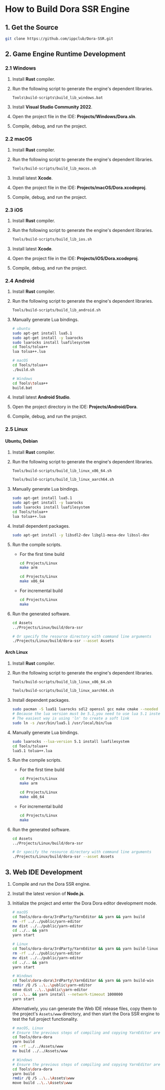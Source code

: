 # How to Build Dora SSR Engine

## 1. Get the Source

```sh
git clone https://github.com/ippclub/Dora-SSR.git
```

## 2. Game Engine Runtime Development

### 2.1 Windows

1. Install **Rust** compiler.

2. Run the following script to generate the engine's dependent libraries.
	```sh
	Tools\build-scripts\build_lib_windows.bat
	```

3. Install **Visual Studio Community 2022**.

4. Open the project file in the IDE: **Projects/Windows/Dora.sln**.

5. Compile, debug, and run the project.

### 2.2 macOS

1. Install **Rust** compiler.

2. Run the following script to generate the engine's dependent libraries.
	```sh
	Tools/build-scripts/build_lib_macos.sh
	```

3. Install latest **Xcode**.

4. Open the project file in the IDE: **Projects/macOS/Dora.xcodeproj**.

5. Compile, debug, and run the project.

### 2.3 iOS


1. Install **Rust** compiler.

2. Run the following script to generate the engine's dependent libraries.
	```sh
	Tools/build-scripts/build_lib_ios.sh
	```

3. Install latest **Xcode**.

4. Open the project file in the IDE: **Projects/iOS/Dora.xcodeproj**.

5. Compile, debug, and run the project.

### 2.4 Android

1. Install **Rust** compiler.

2. Run the following script to generate the engine's dependent libraries.
	```sh
	Tools/build-scripts/build_lib_android.sh
	```

3. Manually generate Lua bindings.
	```sh
	# ubuntu
	sudo apt-get install lua5.1
	sudo apt-get install -y luarocks
	sudo luarocks install luafilesystem
	cd Tools/tolua++
	lua tolua++.lua

	# macOS
	cd Tools/tolua++
	./build.sh

	# Windows
	cd Tools\tolua++
	build.bat
	```

4. Install latest **Android Studio**.

5. Open the project directory in the IDE: **Projects/Android/Dora**.

6. Compile, debug, and run the project.

### 2.5 Linux

#### Ubuntu, Debian

1. Install **Rust** compiler.

2. Run the following script to generate the engine's dependent libraries.
	```sh title="For x86_64 architecture"
	Tools/build-scripts/build_lib_linux_x86_64.sh
	```

	```sh title="For ARM64 architecture"
	Tools/build-scripts/build_lib_linux_aarch64.sh
	```

3. Manually generate Lua bindings.
	```sh
	sudo apt-get install lua5.1
	sudo apt-get install -y luarocks
	sudo luarocks install luafilesystem
	cd Tools/tolua++
	lua tolua++.lua
	```

4. Install dependent packages.
	```sh
	sudo apt-get install -y libsdl2-dev libgl1-mesa-dev libssl-dev
	```

5. Run the compile scripts.

	- For the first time build
		```sh title="For ARM architecture"
		cd Projects/Linux
		make arm
		```

		```sh title="For x86_64 architecture"
		cd Projects/Linux
		make x86_64
		```

	- For incremental build
		```sh
		cd Projects/Linux
		make
		```

6. Run the generated software.
	```sh
	cd Assets
	../Projects/Linux/build/dora-ssr

	# Or specify the resource directory with command line arguments
	./Projects/Linux/build/dora-ssr --asset Assets
	```

#### Arch Linux

1. Install **Rust** compiler.

2. Run the following script to generate the engine's dependent libraries.
	```sh title="For x86_64 architecture"
	Tools/build-scripts/build_lib_linux_x86_64.sh
	```

	```sh title="For ARM64 architecture"
	Tools/build-scripts/build_lib_linux_aarch64.sh
	```

3. Install dependent packages.
	```sh
	sudo pacman -S lua51 luarocks sdl2 openssl gcc make cmake --needed
	# Because the lua version must be 5.1,you need to use lua 5.1 instead of the newest version of lua
	# The easiest way is using 'ln' to create a soft link
	sudo ln -s /usr/bin/lua5.1 /usr/local/bin/lua
	```

4. Manually generate Lua bindings.
	```sh
	sudo luarocks --lua-version 5.1 install luafilesystem
	cd Tools/tolua++
	lua5.1 tolua++.lua
	```

5. Run the compile scripts.

	- For the first time build
		```sh title="For ARM architecture"
		cd Projects/Linux
		make arm
		```

		```sh title="For x86_64 architecture"
		cd Projects/Linux
		make x86_64
		```

	- For incremental build
		```sh
		cd Projects/Linux
		make
		```

6. Run the generated software.
	```sh
	cd Assets
	../Projects/Linux/build/dora-ssr

	# Or specify the resource directory with command line arguments
	./Projects/Linux/build/dora-ssr --asset Assets
	```

## 3. Web IDE Development

1. Compile and run the Dora SSR engine.

2. Install the latest version of **Node.js**.

3. Initialize the project and enter the Dora Dora editor development mode.
	```sh
	# macOS
	cd Tools/dora-dora/3rdParty/YarnEditor && yarn && yarn build
	rm -rf ../../public/yarn-editor
	mv dist ../../public/yarn-editor
	cd ../.. && yarn
	yarn start
	```
	```sh
	# Linux
	cd Tools/dora-dora/3rdParty/YarnEditor && yarn && yarn build-linux
	rm -rf ../../public/yarn-editor
	mv dist ../../public/yarn-editor
	cd ../.. && yarn
	yarn start
	```
	```sh
	# Windows
	cd Tools\dora-dora\3rdParty\YarnEditor && yarn && yarn build-win
	rmdir /Q /S ..\..\public\yarn-editor
	move dist ..\..\public\yarn-editor
	cd ..\.. && yarn install --network-timeout 1000000
	yarn start
	```
	Alternatively, you can generate the Web IDE release files, copy them to the project's `Assets/www` directory, and then start the Dora SSR engine to test the full project functionality.
	```sh
	# macOS, Linux
	# Ensure the previous steps of compiling and copying YarnEditor are completed
	cd Tools/dora-dora
	yarn build
	rm -rf ../../Assets/www
	mv build ../../Assets/www
	```
	```sh
	# Windows
	# Ensure the previous steps of compiling and copying YarnEditor are completed
	cd Tools\dora-dora
	yarn build
	rmdir /Q /S ..\..\Assets\www
	move build ..\..\Assets\www
	```
